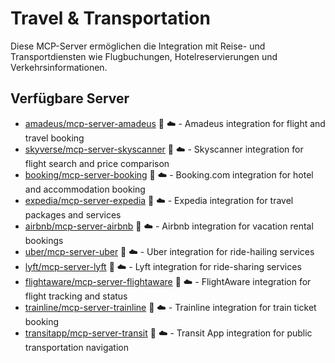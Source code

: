 # Travel & Transportation

Diese MCP-Server ermöglichen die Integration mit Reise- und Transportdiensten wie Flugbuchungen, Hotelreservierungen und Verkehrsinformationen.

## Verfügbare Server

- [amadeus/mcp-server-amadeus](https://github.com/amadeus/mcp-server-amadeus) 📇 ☁️ - Amadeus integration for flight and travel booking
- [skyverse/mcp-server-skyscanner](https://github.com/skyverse/mcp-server-skyscanner) 🐍 ☁️ - Skyscanner integration for flight search and price comparison
- [booking/mcp-server-booking](https://github.com/booking/mcp-server-booking) 📇 ☁️ - Booking.com integration for hotel and accommodation booking
- [expedia/mcp-server-expedia](https://github.com/expedia/mcp-server-expedia) 🐍 ☁️ - Expedia integration for travel packages and services
- [airbnb/mcp-server-airbnb](https://github.com/airbnb/mcp-server-airbnb) 📇 ☁️ - Airbnb integration for vacation rental bookings
- [uber/mcp-server-uber](https://github.com/uber/mcp-server-uber) 🐍 ☁️ - Uber integration for ride-hailing services
- [lyft/mcp-server-lyft](https://github.com/lyft/mcp-server-lyft) 📇 ☁️ - Lyft integration for ride-sharing services
- [flightaware/mcp-server-flightaware](https://github.com/flightaware/mcp-server-flightaware) 🐍 ☁️ - FlightAware integration for flight tracking and status
- [trainline/mcp-server-trainline](https://github.com/trainline/mcp-server-trainline) 📇 ☁️ - Trainline integration for train ticket booking
- [transitapp/mcp-server-transit](https://github.com/transitapp/mcp-server-transit) 🐍 ☁️ - Transit App integration for public transportation navigation 